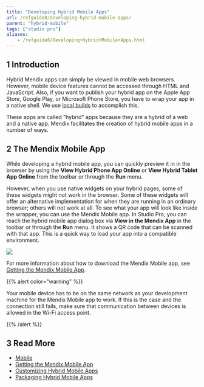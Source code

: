 ```yaml
---
title: "Developing Hybrid Mobile Apps"
url: /refguide8/developing-hybrid-mobile-apps/
parent: "hybrid-mobile"
tags: ["studio pro"]
aliases:
    - /refguide8/Developing+Hybrid+Mobile+Apps.html
---
```


## 1 Introduction

Hybrid Mendix apps can simply be viewed in mobile web browsers. However, mobile device features cannot be accessed through HTML and JavaScript. Also, if you want to publish your hybrid app on the Apple App Store, Google Play, or Microsoft Phone Store, you have to wrap your app in a native shell. We use [local builds](/howto8/mobile/build-hybrid-locally/) to accomplish this.

These apps are called "hybrid" apps because they are a hybrid of a web and a native app. Mendix facilitates the creation of hybrid mobile apps in a number of ways.

## 2 The Mendix Mobile App

While developing a hybrid mobile app, you can quickly preview it in in the browser by using the **View Hybrid Phone App Online** or **View Hybrid Tablet App Online** from the toolbar or through the **Run** menu.

However, when you use native widgets on your hybrid pages, some of these widgets might not work in the browser. Some of these widgets will offer an alternative implementation for when they are running in an ordinary browser; others will not work at all. To see what your app will look like inside the wrapper, you can use the Mendix Mobile app. In Studio Pro, you can reach the hybrid mobile app dialog box via **View in the Mendix App** in the toolbar or through the **Run** menu. It shows a QR code that can be scanned with that app. This is a quick way to load your app into a compatible environment.

![](/attachments/refguide8/mobile/hybrid-mobile/developing-hybrid-mobile-apps/View_Hybrid_Mobile_App_Popup.png)

For more information about how to download the Mendix Mobile app, see [Getting the Mendix Mobile App](/refguide8/getting-the-mendix-app/).

{{% alert color="warning" %}}

Your mobile device has to be on the same network as your development machine for the Mendix Mobile app to work. If this is the case and the connection still fails, make sure that communication between devices is allowed in the Wi-Fi access point.

{{% /alert %}}

## 3 Read More

* [Mobile](/refguide8/mobile/)
* [Getting the Mendix Mobile App](/refguide8/getting-the-mendix-app/)
* [Customizing Hybrid Mobile Apps](/refguide8/customizing-hybrid-mobile-apps/)
* [Packaging Hybrid Mobile Apps](/refguide8/packaging-hybrid-mobile-apps/)


